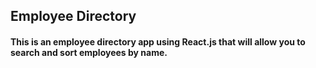 ## Employee Directory

#### This is an employee directory app using React.js that will allow you to search and sort employees by name.
